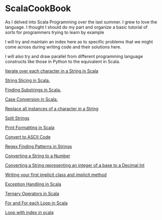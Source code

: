 ScalaCookBook
=============

As I delved into Scala Programming over the last summer. I grew to love the language. I thought I should do my part and organize a basic tutorial of sorts for programmers trying to learn by example 

I will try and maintain an index here as to specific problems that we might come across during writing code and their solutions here. 

I will also try and draw parallel from different programming language constructs like those in Python to the equivalent in Scala. 

<a href = "https://github.com/mihirkelkar/ScalaCookBook/blob/master/Chapter_One/Strings.scala">Iterate over each character in a String in Scala</a>

<a href = "https://github.com/mihirkelkar/ScalaCookBook/blob/master/Chapter_One/Strings_slice.scala">String Slicing in Scala.</a>

<a href = "https://github.com/mihirkelkar/ScalaCookBook/blob/master/Chapter_One/Strings_slice.scala">Finding Substrings in Scala.</a>

<a href = "https://github.com/mihirkelkar/ScalaCookBook/blob/master/Chapter_One/Strings_slice.scala">Case Conversion  in Scala.</a>

<a href = "https://github.com/mihirkelkar/ScalaCookBook/blob/master/Chapter_One/Strings_slice.scala"> Replace all instances of a character in a String </a>

<a href = "https://github.com/mihirkelkar/ScalaCookBook/blob/master/Chapter_One/Strings_split.scala"> Split Strings </a>

<a href = "https://github/com/mihirkelkar/ScalaCookBook/blob/master/Chapter_One/print_formatting.scala"> Print Formatting in Scala </a>

<a href = "https://github.com/mihirkelkar/ScalaCookBook/blob/master/Chapter_One/finding_ascii_codes.scala">Convert to ASCII Code </a>

<a href = "https://github.com/mihirkelkar/ScalaCookBook/blob/master/Chapter_One/finding_patterns.scala">Regex Finding Patterns in Strings </a>

<a href = "https://github.com/mihirkelkar/ScalaCookBook/blob/master/Chapter_Two/converting_string_to_number.scala">Converting a String to a Number</a>

<a href = "https://github.com/mihirkelkar/ScalaCookBook/blob/master/Chapter_Two/convert_from_other_base_to_decimal.scala">Converting a String representing an integer of a base to a Decimal Int</a>

<a href = "https://github.com/mihirkelkar/ScalaCookBook/blob/master/Chapter_Two/convert_from_other_base_to_decimal.scala">Writing your first implicit class and implicit method</a>

<a href = "https://github.com/mihirkelkar/ScalaCookBook/blob/master/Chapter_Two/convert_from_other_base_to_decimal.scala">Exception Handling in Scala</a>

<a href = "https://github.com/mihirkelkar/ScalaCookBook/blob/master/Chapter_Three/control_structures.scala">Ternary Operators in Scala</a>

<a href = "https://github.com/mihirkelkar/ScalaCookBook/blob/master/Chapter_Three/control_structures.scala">For and For each Loop in Scala </a>

<a href = "https://github.com/mihirkelkar/ScalaCookBook/blob/master/Chapter_Three/control_structures.scala">Loop with index in scala</a>
